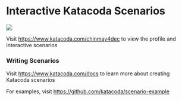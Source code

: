 # Interactive Katacoda Scenarios

[![](http://shields.katacoda.com/katacoda/chinmay4dec/count.svg)](https://www.katacoda.com/chinmay4dec "Get your profile on Katacoda.com")

Visit https://www.katacoda.com/chinmay4dec to view the profile and interactive scenarios

### Writing Scenarios
Visit https://www.katacoda.com/docs to learn more about creating Katacoda scenarios

For examples, visit https://github.com/katacoda/scenario-example
